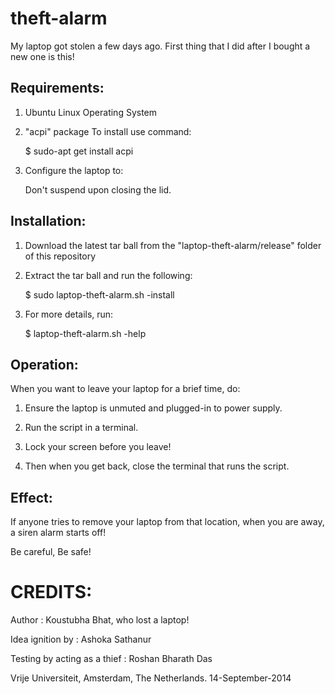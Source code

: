 theft-alarm
===========

My laptop got stolen a few days ago. First thing that I did after I bought a new one is this!


Requirements:
------------

1. Ubuntu Linux Operating System
2. "acpi" package 
	To install use command: 

	$ sudo-apt get install acpi
	
3. Configure the laptop to: 
	
	Don't suspend upon closing the lid.

Installation:
-------------
1. Download the latest tar ball from the "laptop-theft-alarm/release" folder of this repository

2. Extract the tar ball and run the following:
   
   $ sudo laptop-theft-alarm.sh -install 

3. For more details, run:
   
   $ laptop-theft-alarm.sh -help

Operation:
----------

When you want to leave your laptop for a brief time, do:
1. Ensure the laptop is unmuted and plugged-in to power supply.
2. Run the script in a terminal.
3. Lock your screen before you leave!

4. Then when you get back, close the terminal that runs the script.

Effect:
-------

If anyone tries to remove your laptop from that location, when you are away,
a siren alarm starts off! 

Be careful, Be safe!

CREDITS:
========

Author				: Koustubha Bhat, who lost a laptop!

Idea ignition by		: Ashoka Sathanur

Testing by acting as a thief	: Roshan Bharath Das


Vrije Universiteit, Amsterdam, The Netherlands.
14-September-2014

